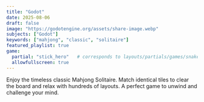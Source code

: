 ```yaml
---
title: "Godot"
date: 2025-08-06
draft: false
image: "https://godotengine.org/assets/share-image.webp"
subjects: ["Godot"]
keywords: ["mahjong", "classic", "solitaire"]
featured_playlist: true
game:
  partial: "stick_hero"   # corresponds to layouts/partials/games/snake.html
  allowfullscreen: true
---
```

Enjoy the timeless classic Mahjong Solitaire. Match identical tiles to clear the board and relax with hundreds of layouts. A perfect game to unwind and challenge your mind.
